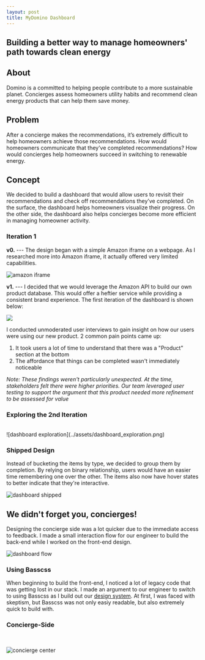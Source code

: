 ```yaml
---
layout: post
title: MyDomino Dashboard
---
```


## Building a better way to manage homeowners' path towards clean energy

## About
Domino is a committed to helping people contribute to a more sustainable planet.
Concierges assess homeowners utility habits and recommend clean energy products that can help them save money.

## Problem

After a concierge makes the recommendations, it’s extremely difficult to help homeowners achieve those recommendations. How would homeowners communicate that they’ve completed recommendations? How would concierges help homeowners succeed in switching to renewable energy.

## Concept

We decided to build a dashboard that would allow users to revisit their recommendations and check off recommendations they’ve completed. On the surface, the dashboard helps homeowners visualize their progress. On the other side, the dashboard also helps concierges become more efficient in managing homeowner activity.


### Iteration 1

**v0.** --- The design began with a simple Amazon iframe on a webpage. As I researched more into Amazon iframe, it actually offered very limited capabilities.

![amazon iframe](../assets/dashboard_amazon.png)

**v1.** --- I decided that we would leverage the Amazon API to build our own product database. This would offer a heftier service while providing a consistent brand experience. The first iteration of the dashboard is shown below:

<div class="img-overflow mb2">
<img src= "../assets/dashboard_first.png">
</div>


I conducted unmoderated user interviews to gain insight on how our users were using our new product. 2 common pain points came up:

1. It took users a lot of time to understand that there was a "Product" section at the bottom
2. The affordance that things can be completed wasn't immediately noticeable

*Note: These findings weren't particularly unexpected. At the time, stakeholders felt there were higher priorities. Our team leveraged user testing to support the argument that this product needed more refinement to be assessed for value*

### Exploring the 2nd Iteration
<br/>
![dashboard exploration](../assets/dashboard_exploration.png)


### Shipped Design
Instead of bucketing the items by type, we decided to group them by completion. By relying on binary relationship, users would have an easier time remembering one over the other. The items also now have hover states to better indicate that they're interactive.

![dashboard shipped](../assets/dashboard_shipped.png)

## We didn't forget you, concierges!

Designing the concierge side was a lot quicker due to the immediate access to feedback. I made a small interaction flow for our engineer to build the back-end while I worked on the front-end design.

![dashboard flow](../assets/dashboard_flow.png)

### Using Basscss

When beginning to build the front-end, I noticed a lot of legacy code that was getting lost in our stack. I made an argument to our engineer to switch to using Basscss as I build out our <a href="https://dribbble.com/shots/2549235-MyDomino-Design-System-1a" target="_blank" class="link">design system</a>. At first, I was faced with skeptism, but Basscss was not only  easiy readable, but also extremely quick to build with.

### Concierge-Side
<br/>

![concierge center](../assets/concierge_center.png)

